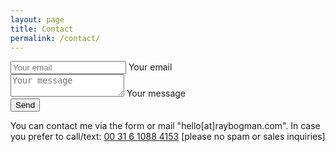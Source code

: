 ```yaml
---
layout: page
title: Contact
permalink: /contact/
---
```


<main class="flex flex-wrap justify-around align-item items-center" markdown="0">
<form method="post" action-xhr="https://www.getform.org/f/68a938b3-bb23-4c55-929c-ab0639504921" target="_top">

  <div class="flex flex-column items-center">
    <div class="ampstart-input inline-block relative m0 p0 mb3 ">
      <input type="email" name="email" id="ip1" class="block border-none p0 m0 user-valid valid" placeholder="Your email">
      <label for="ip1" class="absolute top-0 right-0 bottom-0 left-0" aria-hidden="true">Your email</label>
    </div>
  </div>  
  <div class="ampstart-input inline-block relative m0 p0 mb3 ">
    <textarea name="message" class="block border-none p0 m0 user-valid valid" id="ip2" placeholder="Your message"></textarea>
    <label for="ip2" class="absolute top-0 right-0 bottom-0 left-0" aria-hidden="true">Your message</label>
  </div>
  <div>
    <button id="sendBtn" class="ampstart-btn" type="submit">Send</button>
  </div>
</form>
<p>You can contact me via the form or mail "hello[at]raybogman.com". In case you prefer to call/text: <a href="tel:0031610884153">00 31 6 1088 4153</a> [please no spam or sales inquiries]</p>
</main>
